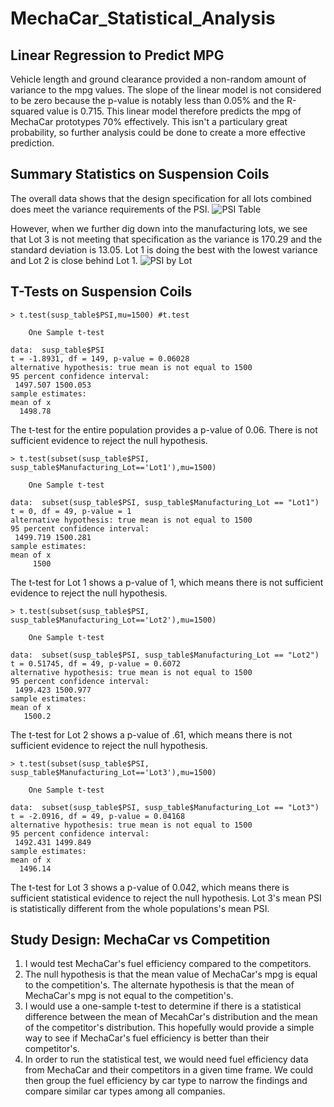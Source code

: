 # MechaCar_Statistical_Analysis

## Linear Regression to Predict MPG
Vehicle length and ground clearance provided a non-random amount of variance to the mpg values. The slope of the linear model is not considered to be zero because the p-value is notably less than 0.05% and the R-squared value is 0.715. This linear model therefore predicts the mpg of MechaCar prototypes 70% effectively. This isn't a particulary great probability, so further analysis could be done to create a more effective prediction.

## Summary Statistics on Suspension Coils
The overall data shows that the design specification for all lots combined does meet the variance requirements of the PSI. 
![PSI Table](https://user-images.githubusercontent.com/90434010/148665082-dbfae207-f032-4d09-8cf2-a2c1c302e19d.PNG)

However, when we further dig down into the manufacturing lots, we see that Lot 3 is not meeting that specification as the variance is 170.29 and the standard deviation is 13.05. Lot 1 is doing the best with the lowest variance and Lot 2 is close behind Lot 1.
![PSI by Lot](https://user-images.githubusercontent.com/90434010/148665084-572802d4-c751-4711-b89a-e8a0099f316a.PNG)

## T-Tests on Suspension Coils
```
> t.test(susp_table$PSI,mu=1500) #t.test

	One Sample t-test

data:  susp_table$PSI
t = -1.8931, df = 149, p-value = 0.06028
alternative hypothesis: true mean is not equal to 1500
95 percent confidence interval:
 1497.507 1500.053
sample estimates:
mean of x 
  1498.78 
```
The t-test for the entire population provides a p-value of 0.06. There is not sufficient evidence to reject the null hypothesis.

```
> t.test(subset(susp_table$PSI, susp_table$Manufacturing_Lot=='Lot1'),mu=1500)

	One Sample t-test

data:  subset(susp_table$PSI, susp_table$Manufacturing_Lot == "Lot1")
t = 0, df = 49, p-value = 1
alternative hypothesis: true mean is not equal to 1500
95 percent confidence interval:
 1499.719 1500.281
sample estimates:
mean of x 
     1500 
```
The t-test for Lot 1 shows a p-value of 1, which means there is not sufficient evidence to reject the null hypothesis.

```
> t.test(subset(susp_table$PSI, susp_table$Manufacturing_Lot=='Lot2'),mu=1500)

	One Sample t-test

data:  subset(susp_table$PSI, susp_table$Manufacturing_Lot == "Lot2")
t = 0.51745, df = 49, p-value = 0.6072
alternative hypothesis: true mean is not equal to 1500
95 percent confidence interval:
 1499.423 1500.977
sample estimates:
mean of x 
   1500.2
```
The t-test for Lot 2 shows a p-value of .61, which means there is not sufficient evidence to reject the null hypothesis.

```
> t.test(subset(susp_table$PSI, susp_table$Manufacturing_Lot=='Lot3'),mu=1500)

	One Sample t-test

data:  subset(susp_table$PSI, susp_table$Manufacturing_Lot == "Lot3")
t = -2.0916, df = 49, p-value = 0.04168
alternative hypothesis: true mean is not equal to 1500
95 percent confidence interval:
 1492.431 1499.849
sample estimates:
mean of x 
  1496.14 
```

The t-test for Lot 3 shows a p-value of 0.042, which means there is sufficient statistical evidence to reject the null hypothesis. Lot 3's mean PSI is statistically different
from the whole populations's mean PSI.

## Study Design: MechaCar vs Competition
1. I would test MechaCar's fuel efficiency compared to the competitors.
2. The null hypothesis is that the mean value of MechaCar's mpg is equal to the competition's. The alternate hypothesis is that the mean of MechaCar's mpg is not equal to the competition's.
3. I would use a one-sample t-test to determine if there is a statistical difference between the mean of MecahCar's distribution and the mean of the competitor's distribution. This hopefully would provide a simple way to see if MechaCar's fuel efficiency is better than their competitor's.
4. In order to run the statistical test, we would need fuel efficiency data from MechaCar and their competitors in a given time frame. We could then group the fuel efficiency by car type to narrow the findings and compare similar car types among all companies. 
